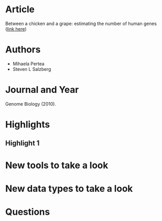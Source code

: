 # Article  
Between a chicken and a grape: estimating the number of human genes ([link here](https://genomebiology.biomedcentral.com/articles/10.1186/gb-2010-11-5-206))  

# Authors  
* Mihaela Pertea
* Steven L Salzberg

# Journal and Year  
Genome Biology (2010). 

# Highlights  
## Highlight 1

# New tools to take a look  

# New data types to take a look  

# Questions  


